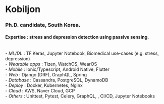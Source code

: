 # Kobiljon
### Ph.D. candidate, South Korea.
#### Expertise : stress and depression detection using passive sensing.
<br>
- <i>ML/DL</i> : TF.Keras, Jupyter Notebook, Biomedical use-cases (e.g. stress, depression) <br>
- <i>Wearable apps</i> : Tizen, WatchOS, WearOS <br>
- <i>Mobile</i> : Ionic/Typescript, Android Native, Flutter <br>
- <i>Web</i> : Django (DRF), GraphQL, Spring <br>
- <i>Database</i> : Cassandra, PostgreSQL, DynamoDB <br>
- <i>Deploy</i> : Docker, Kubernetes, Nginx <br>
- <i>Cloud</i> : AWS, Naver Cloud, GCP <br>
- <i>Others</i> : Unittest, Pytest, Celery, GraphQL, , CI/CD, Jupyter Notebooks <br>
